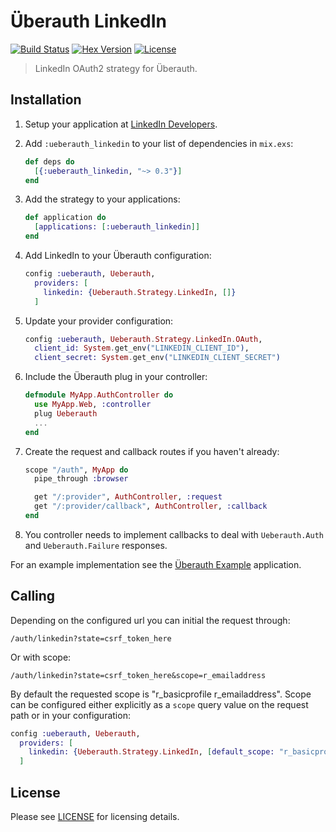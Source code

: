 # Überauth LinkedIn

[![Build Status][travis-img]][travis] [![Hex Version][hex-img]][hex] [![License][license-img]][license]

[license-img]: http://img.shields.io/badge/license-MIT-brightgreen.svg
[license]: http://opensource.org/licenses/MIT
[hex-img]: https://img.shields.io/hexpm/v/ueberauth_linkedin.svg
[hex]: https://hex.pm/packages/ueberauth_linkedin
[travis-img]: https://travis-ci.org/fajarmf/ueberauth_linkedin.svg?branch=master
[travis]: https://travis-ci.org/fajarmf/ueberauth_linkedin

> LinkedIn OAuth2 strategy for Überauth.

## Installation

1. Setup your application at [LinkedIn Developers](https://developer.linkedin.com/).

1. Add `:ueberauth_linkedin` to your list of dependencies in `mix.exs`:

    ```elixir
    def deps do
      [{:ueberauth_linkedin, "~> 0.3"}]
    end
    ```

1. Add the strategy to your applications:

    ```elixir
    def application do
      [applications: [:ueberauth_linkedin]]
    end
    ```

1. Add LinkedIn to your Überauth configuration:

    ```elixir
    config :ueberauth, Ueberauth,
      providers: [
        linkedin: {Ueberauth.Strategy.LinkedIn, []}
      ]
    ```

1.  Update your provider configuration:

    ```elixir
    config :ueberauth, Ueberauth.Strategy.LinkedIn.OAuth,
      client_id: System.get_env("LINKEDIN_CLIENT_ID"),
      client_secret: System.get_env("LINKEDIN_CLIENT_SECRET")
    ```

1.  Include the Überauth plug in your controller:

    ```elixir
    defmodule MyApp.AuthController do
      use MyApp.Web, :controller
      plug Ueberauth
      ...
    end
    ```

1.  Create the request and callback routes if you haven't already:

    ```elixir
    scope "/auth", MyApp do
      pipe_through :browser

      get "/:provider", AuthController, :request
      get "/:provider/callback", AuthController, :callback
    end
    ```

1. You controller needs to implement callbacks to deal with `Ueberauth.Auth` and `Ueberauth.Failure` responses.

For an example implementation see the [Überauth Example](https://github.com/ueberauth/ueberauth_example) application.

## Calling

Depending on the configured url you can initial the request through:

    /auth/linkedin?state=csrf_token_here

Or with scope:

    /auth/linkedin?state=csrf_token_here&scope=r_emailaddress

By default the requested scope is "r_basicprofile r_emailaddress". Scope can be configured either explicitly as a `scope` query value on the request path or in your configuration:

```elixir
config :ueberauth, Ueberauth,
  providers: [
    linkedin: {Ueberauth.Strategy.LinkedIn, [default_scope: "r_basicprofile r_emailaddress"]}
  ]
```

## License

Please see [LICENSE](https://github.com/fajarmf/ueberauth_linkedin/blob/master/LICENSE) for licensing details.


